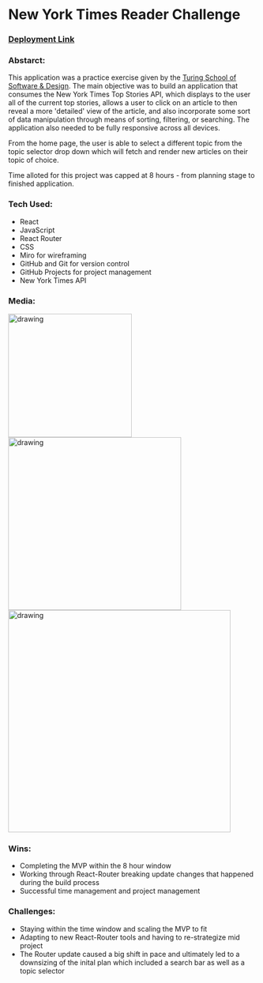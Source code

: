 # New York Times Reader Challenge

### [Deployment Link](https://nytimes-reader-challenge.surge.sh/)

### Abstarct:

This application was a practice exercise given by the [Turing School of Software & Design](https://turing.edu/?ads_cmpid=1064466865&ads_adid=72751730870&ads_matchtype=e&ads_network=g&ads_creative=341753979066&utm_term=turing%20school&ads_targetid=kwd-396607728906&utm_campaign=&utm_source=adwords&utm_medium=ppc&ttv=2&gclid=CjwKCAiAm7OMBhAQEiwArvGi3Ecads3ExQ4ApVr9tlPvso4uDU-sNAOo8h98Z4t5iD8X4LLq5EH1dxoCUIwQAvD_BwE). The main objective was to build an application that consumes the New York Times Top Stories API, which displays to the user all of the current top stories, allows a user to click on an article to then reveal a more 'detailed' view of the article, and also incorporate some sort of data manipulation through means of sorting, filtering, or searching. The application also needed to be fully responsive across all devices.

From the home page, the user is able to select a different topic from the topic selector drop down which will fetch and render new articles on their topic of choice.

Time alloted for this project was capped at 8 hours - from planning stage to finished application.

### Tech Used:

- React
- JavaScript
- React Router
- CSS
- Miro for wireframing
- GitHub and Git for version control 
- GitHub Projects for project management
- New York Times API

### Media:

<div>
  <img src="https://res.cloudinary.com/yoroden/image/upload/v1636684671/Screen_Shot_2021-11-11_at_7.37.24_PM_xbkkyl.png" alt="drawing" width="250"/>
  <img src="https://res.cloudinary.com/yoroden/image/upload/v1636684672/Screen_Shot_2021-11-11_at_7.37.36_PM_oup5jn.png" alt="drawing" width="350"/>
  <img src="https://res.cloudinary.com/yoroden/image/upload/v1636684958/Screen_Shot_2021-11-11_at_7.42.24_PM_sbyua0.png" alt="drawing" width="450"/>
</div>



<!-- ![Phone view of home page](https://res.cloudinary.com/yoroden/image/upload/v1636684671/Screen_Shot_2021-11-11_at_7.37.24_PM_xbkkyl.png)
![Ipad view of home page](https://res.cloudinary.com/yoroden/image/upload/v1636684672/Screen_Shot_2021-11-11_at_7.37.36_PM_oup5jn.png) -->

### Wins:

- Completing the MVP within the 8 hour window
- Working through React-Router breaking update changes that happened during the build process
- Successful time management and project management 

### Challenges:

- Staying within the time window and scaling the MVP to fit
- Adapting to new React-Router tools and having to re-strategize mid project
- The Router update caused a big shift in pace and ultimately led to a downsizing of the inital plan which included a search bar as well as a topic selector
